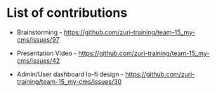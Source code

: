 # List of contributions

- Brainstorming - <https://github.com/zuri-training/team-15_my-cms/issues/97>

- Presentation Video - <https://github.com/zuri-training/team-15_my-cms/issues/42>

- Admin/User dashboard lo-fi design - <https://github.com/zuri-training/team-15_my-cms/issues/30>

